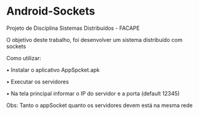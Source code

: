 # Android-Sockets

Projeto de Disciplina Sistemas Distribuídos - FACAPE

O objetivo deste trabalho, foi desenvolver um sistema distribuído com sockets

Como utilizar:

•	Instalar o aplicativo AppSpcket.apk

•	Executar os servidores 

•	Na tela principal informar o IP do servidor e a porta (default 12345)

Obs: Tanto o appSocket quanto os servidores devem está na mesma rede
